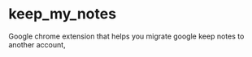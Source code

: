 # keep_my_notes
Google chrome extension that helps you migrate google keep notes to another account, 
